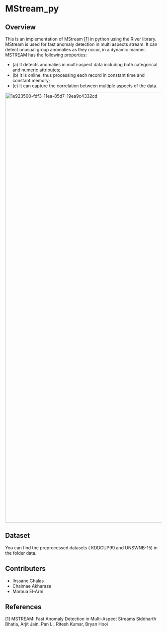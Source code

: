 # MStream_py

## Overview 
This is an implementation of MStream [[1]](#1) in python using the River library. 
MStream is used for fast anomaly detection in multi aspects stream. 
It can detect unusual group anomalies as they occur, in a dynamic manner. MSTREAM has the following properties: 
- (a) It detects anomalies in multi-aspect data including both categorical and numeric attributes; 
- (b) It is online, thus processing each record in constant time and constant memory; 
- (c) It can capture the correlation between multiple aspects of the data.

<img width="1380" alt="1e923500-fdf3-11ea-85d7-19ea9c4332cd" src="https://user-images.githubusercontent.com/91777714/214274702-9dc09ba6-f009-4499-a750-686096814b4d.png">

## Dataset
You can find the preprocessed datasets ( KDDCUP99 and UNSWNB-15) in the folder data.

## Contributers 

- Ihssane Ghalas 
- Chaimae Akharaze
- Maroua El-Arni


## References
<a id="1">[1]</a> 
MSTREAM: Fast Anomaly Detection in Multi-Aspect Streams
Siddharth Bhatia, Arjit Jain, Pan Li, Ritesh Kumar, Bryan Hooi
